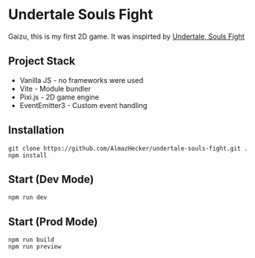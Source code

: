 # Undertale Souls Fight
Gaizu, this is my first 2D game. It was inspirted by [Undertale, Souls Fight](https://www.youtube.com/watch?v=mLhVsOUIHMY&list=LL&index=83)

## Project Stack
- Vanilla JS - no frameworks were used
- Vite - Module bundler
- Pixi.js - 2D game engine
- EventEmitter3 - Custom event handling


## Installation
```
git clone https://github.com/AlmazHecker/undertale-souls-fight.git .
npm install
```

## Start (Dev Mode)
```
npm run dev
```

## Start (Prod Mode)
```
npm run build
npm run preview
```
